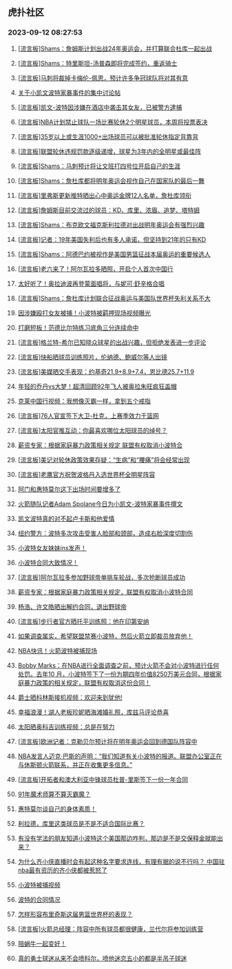 ## 虎扑社区 
### 2023-09-12 08:27:53

1. [[流言板]Shams：詹姆斯计划出战24年奥运会，并打算联合杜库一起出战](https://bbs.hupu.com/62072794.html)

2. [[流言板]Shams：特里斯坦-汤普森即将完成签约，重返骑士](https://bbs.hupu.com/62075208.html)

3. [[流言板]马刺将裁掉卡梅伦-佩恩，预计许多争冠球队将对其有意](https://bbs.hupu.com/62075196.html)

4. [关于小凯文波特家暴事件的集中讨论帖](https://bbs.hupu.com/62075157.html)

5. [[流言板]凯文-波特因涉嫌在酒店中袭击其女友，已被警方逮捕](https://bbs.hupu.com/62074606.html)

6. [[流言板]NBA计划禁止球队一场比赛轮休2个明星球员，本周将投票表决](https://bbs.hupu.com/62074358.html)

7. [[流言板]35岁以上或生涯1000+出场球员可以被批准轮休指定背靠背](https://bbs.hupu.com/62075403.html)

8. [[流言板]联盟轮休违规罚款逐级递增，球星为3年内的全明星或最佳阵](https://bbs.hupu.com/62075287.html)

9. [[流言板]Shams：马刺预计将让文班打四号位开启自己的生涯](https://bbs.hupu.com/62074206.html)

10. [[流言板]Shams：詹杜库都将明年奥运会视作自己在国家队的最后一舞](https://bbs.hupu.com/62072986.html)

11. [[流言板]里弗斯更新推特晒出心中奥运金牌12人名单，詹杜库领衔](https://bbs.hupu.com/62074157.html)

12. [[流言板]詹姆斯目前交流过的球员：KD、库里、浓眉、追梦、塔特姆](https://bbs.hupu.com/62073041.html)

13. [[流言板]Shams：布克欧文福克斯利拉德对出战明年奥运会有强烈兴趣](https://bbs.hupu.com/62073075.html)

14. [[流言板]记者：19年美国失利后也有多人承诺，但坚持到21年的只有KD](https://bbs.hupu.com/62073305.html)

15. [[流言板]Shams：阿德巴约被视作是美国男篮征战本届奥运的重要候选人](https://bbs.hupu.com/62073102.html)

16. [[流言板]老六来了！阿尔瓦拉多晒照，开启个人首次中国行](https://bbs.hupu.com/62075191.html)

17. [太好听了！奥拉迪波再登蒙面唱将，与妮可·舒辛格合唱](https://bbs.hupu.com/62073020.html)

18. [[流言板]Shams：詹杜库计划联合征战奥运与美国队世界杯失利关系不大](https://bbs.hupu.com/62072896.html)

19. [因涉嫌殴打女友被捕！小波特被羁押现场视频曝光](https://bbs.hupu.com/62075334.html)

20. [打磨短板！范德比尔特练习底角三分连续命中](https://bbs.hupu.com/62075228.html)

21. [[流言板]格兰特-希尔已知晓众球星的出战兴趣，但拒绝发表进一步评论](https://bbs.hupu.com/62073221.html)

22. [[流言板]快船晒球员训练照片，伦纳德、鲍威尔等人出镜](https://bbs.hupu.com/62075340.html)

23. [[流言板]美媒晒交手表现：约基奇21.9+8.9+7.4，恩比德25.7+11.9](https://bbs.hupu.com/62073939.html)

24. [年轻的乔丹vs大梦！超清回顾92年飞人被奥拉朱旺疯狂盖帽](https://bbs.hupu.com/62071789.html)

25. [克莱中国行视频：我想像灭霸一样，拿到五个戒指](https://bbs.hupu.com/62075322.html)

26. [[流言板]76人官宣签下大卫-杜克，上赛季效力于篮网](https://bbs.hupu.com/62075257.html)

27. [[流言板]太阳官推互动：你最喜欢哪位太阳球员的绰号？](https://bbs.hupu.com/62075354.html)

28. [薪资专家：根据家庭暴力政策相关规定 联盟有权取消小波特合](https://bbs.hupu.com/62075343.html)

29. [[流言板]美记对轮休政策效果存疑：“生病”和“腰痛”将会经常出现](https://bbs.hupu.com/62074520.html)

30. [[流言板]老鹰官方祝贺波格丹入选世界杯全明星阵容](https://bbs.hupu.com/62075219.html)

31. [阿门和惠特莫尔这下出场时间要增多了](https://bbs.hupu.com/62075363.html)

32. [火箭随队记者Adam Spolane今日为小凯文-波特家暴事件撰文](https://bbs.hupu.com/62075396.html)

33. [凯文波特真的对不起卢卡斯和他爱情](https://bbs.hupu.com/62075368.html)

34. [纽约警方：波特多次攻击受害人脸部和颈部，造成右脸深度切割伤](https://bbs.hupu.com/62074733.html)

35. [小波特女友妹妹ins发声！](https://bbs.hupu.com/62075421.html)

36. [小波特合同大致情况！](https://bbs.hupu.com/62075365.html)

37. [[流言板]阿尔瓦拉多参加野球帝单挑车轮战，多次抢断球员成功](https://bbs.hupu.com/62075528.html)

38. [薪资专家：根据家庭暴力政策相关规定，联盟有权取消小波特合同](https://bbs.hupu.com/62075395.html)

39. [杨浩、许文皓晒出解约合同，退出野球帝](https://bbs.hupu.com/62071833.html)

40. [[流言板]步行者官方晒托平训练照：他在印第安纳](https://bbs.hupu.com/62075300.html)

41. [如果调查属实，希望联盟禁赛小波特，然后火箭立即裁员放弃他！](https://bbs.hupu.com/62075346.html)

42. [NBA快讯！火箭波特被捕现场](https://bbs.hupu.com/62075301.html)

43. [Bobby Marks：在NBA进行全面调查之前，预计火箭不会对小波特进行任何处罚。去年10 月，小波特签下了一份为期四年价值8250万美元合同，根据家庭暴力政策的相关规定，联盟有权取消这份合同！](https://bbs.hupu.com/62075389.html)

44. [爵士晒科林斯接机视频：欢迎来到犹他!](https://bbs.hupu.com/62075213.html)

45. [幸福浪漫！湖人老板珍妮晒海滩婚礼照，库兹马评论恭喜](https://bbs.hupu.com/62070364.html)

46. [太阳晒奥科吉训练视频：总是在努力](https://bbs.hupu.com/62075267.html)

47. [[流言板]欧洲记者：克勒贝尔预计将在明年奥运会回到德国队阵容中](https://bbs.hupu.com/62074476.html)

48. [NBA发言人迈克·巴斯的声明：“我们知道有关小波特的报道。联盟办公室正在与休斯顿火箭联系，并正在收集更多信息。”](https://bbs.hupu.com/62075459.html)

49. [[流言板]开拓者和澳大利亚中锋球员杜普-里斯签下一份一年合同](https://bbs.hupu.com/62074193.html)

50. [91年魔术师算不算灭霸魔？](https://bbs.hupu.com/62075400.html)

51. [惠特莫尔谈自己的身体素质！](https://bbs.hupu.com/62075412.html)

52. [利拉德，库里这类球员是不是不适合国际比赛？](https://bbs.hupu.com/62075393.html)

53. [有没有学法的朋友知道小波特这个美国那边咋判，那边是不是交保释金就能出来？](https://bbs.hupu.com/62075415.html)

54. [为什么齐小侠直播时会有起这种名字要求连线，有理有据的说不行吗？ 中国驻nba最有资历的齐小侠都被惹怒了](https://bbs.hupu.com/62071471.html)

55. [小波特被捕视频](https://bbs.hupu.com/62075062.html)

56. [波特的合同情况](https://bbs.hupu.com/62075310.html)

57. [怎样形容布里奇斯这届男篮世界杯的表现？](https://bbs.hupu.com/62075245.html)

58. [[流言板]火箭总经理：阵容中所有球员都很健康，兰代尔将参加训练营](https://bbs.hupu.com/62074542.html)

59. [陪蜗牛一起变好！](https://bbs.hupu.com/62075163.html)

60. [真的勇士球迷从来不会喷科尔，喷他迷恋五小的都是半吊子球迷](https://bbs.hupu.com/62075291.html)

